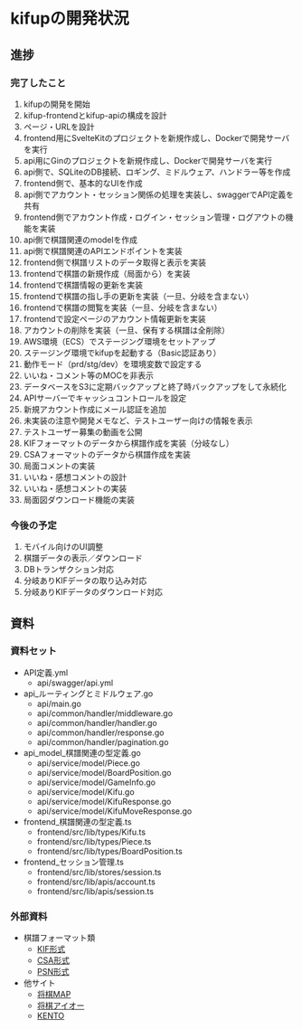 # kifupの開発状況

## 進捗

### 完了したこと

1. kifupの開発を開始
2. kifup-frontendとkifup-apiの構成を設計
3. ページ・URLを設計
4. frontend用にSvelteKitのプロジェクトを新規作成し、Dockerで開発サーバを実行
5. api用にGinのプロジェクトを新規作成し、Dockerで開発サーバを実行
6. api側で、SQLiteのDB接続、ロギング、ミドルウェア、ハンドラー等を作成
7. frontend側で、基本的なUIを作成
8. api側でアカウント・セッション関係の処理を実装し、swaggerでAPI定義を共有
9. frontend側でアカウント作成・ログイン・セッション管理・ログアウトの機能を実装
10. api側で棋譜関連のmodelを作成
11. api側で棋譜関連のAPIエンドポイントを実装
12. frontend側で棋譜リストのデータ取得と表示を実装
13. frontendで棋譜の新規作成（局面から）を実装
14. frontendで棋譜情報の更新を実装
15. frontendで棋譜の指し手の更新を実装（一旦、分岐を含まない）
16. frontendで棋譜の閲覧を実装（一旦、分岐を含まない）
17. frontendで設定ページのアカウント情報更新を実装
18. アカウントの削除を実装（一旦、保有する棋譜は全削除）
19. AWS環境（ECS）でステージング環境をセットアップ
20. ステージング環境でkifupを起動する（Basic認証あり）
21. 動作モード（prd/stg/dev）を環境変数で設定する
22. いいね・コメント等のMOCを非表示
23. データベースをS3に定期バックアップと終了時バックアップをして永続化
24. APIサーバーでキャッシュコントロールを設定
25. 新規アカウント作成にメール認証を追加
26. 未実装の注意や開発メモなど、テストユーザー向けの情報を表示
27. テストユーザー募集の動画を公開
28. KIFフォーマットのデータから棋譜作成を実装（分岐なし）
29. CSAフォーマットのデータから棋譜作成を実装
30. 局面コメントの実装
31. いいね・感想コメントの設計
32. いいね・感想コメントの実装
33. 局面図ダウンロード機能の実装

### 今後の予定

1. モバイル向けのUI調整
2. 棋譜データの表示／ダウンロード
3. DBトランザクション対応
4. 分岐ありKIFデータの取り込み対応
5. 分岐ありKIFデータのダウンロード対応

## 資料

### 資料セット

- API定義.yml
  - api/swagger/api.yml
- api_ルーティングとミドルウェア.go
  - api/main.go
  - api/common/handler/middleware.go
  - api/common/handler/handler.go
  - api/common/handler/response.go
  - api/common/handler/pagination.go
- api_model_棋譜関連の型定義.go
  - api/service/model/Piece.go
  - api/service/model/BoardPosition.go
  - api/service/model/GameInfo.go
  - api/service/model/Kifu.go
  - api/service/model/KifuResponse.go
  - api/service/model/KifuMoveResponse.go
- frontend_棋譜関連の型定義.ts
  - frontend/src/lib/types/Kifu.ts
  - frontend/src/lib/types/Piece.ts
  - frontend/src/lib/types/BoardPosition.ts
- frontend_セッション管理.ts
  - frontend/src/lib/stores/session.ts
  - frontend/src/lib/apis/account.ts
  - frontend/src/lib/apis/session.ts

### 外部資料

- 棋譜フォーマット類
  - [KIF形式](http://kakinoki.o.oo7.jp/kif_format.html)
  - [CSA形式](http://www2.computer-shogi.org/protocol/record_v3.html)
  - [PSN形式](https://yaneuraou.yaneu.com/2021/06/22/what-is-the-shogi-game-format-psn/)
- 他サイト
  - [将棋MAP](https://shogimap.com/)
  - [将棋アイオー](https://shogi.io/)
  - [KENTO](https://www.kento-shogi.com/)
